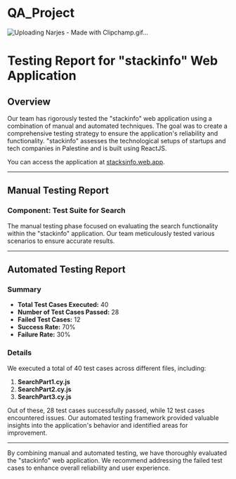 # QA_Project
![Uploading Narjes - Made with Clipchamp.gif…]()
# Testing Report for "stackinfo" Web Application

## Overview
Our team has rigorously tested the "stackinfo" web application using a combination of manual and automated techniques. The goal was to create a comprehensive testing strategy to ensure the application's reliability and functionality. "stackinfo" assesses the technological setups of startups and tech companies in Palestine and is built using ReactJS.

You can access the application at [stacksinfo.web.app](https://stacksinfo.web.app/).

---

## Manual Testing Report

### Component: Test Suite for Search

The manual testing phase focused on evaluating the search functionality within the "stackinfo" application. Our team meticulously tested various scenarios to ensure accurate results.

---

## Automated Testing Report

### Summary

- **Total Test Cases Executed:** 40
- **Number of Test Cases Passed:** 28
- **Failed Test Cases:** 12
- **Success Rate:** 70%
- **Failure Rate:** 30%

### Details

We executed a total of 40 test cases across different files, including:

1. **SearchPart1.cy.js**
2. **SearchPart2.cy.js**
3. **SearchPart3.cy.js**

Out of these, 28 test cases successfully passed, while 12 test cases encountered issues. Our automated testing framework provided valuable insights into the application's behavior and identified areas for improvement.

---

By combining manual and automated testing, we have thoroughly evaluated the "stackinfo" web application. We recommend addressing the failed test cases to enhance overall reliability and user experience.
